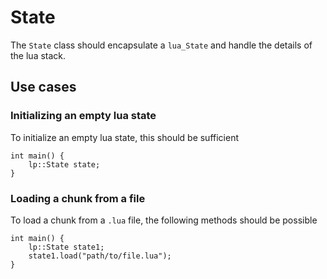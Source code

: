 # State
The `State` class should encapsulate a `lua_State` and handle the details of the lua stack.

## Use cases
### Initializing an empty lua state
To initialize an empty lua state, this should be sufficient
```
int main() {
    lp::State state;
}
```

### Loading a chunk from a file
To load a chunk from a `.lua` file, the following methods should be possible
```
int main() {
    lp::State state1;
    state1.load("path/to/file.lua");
}
```